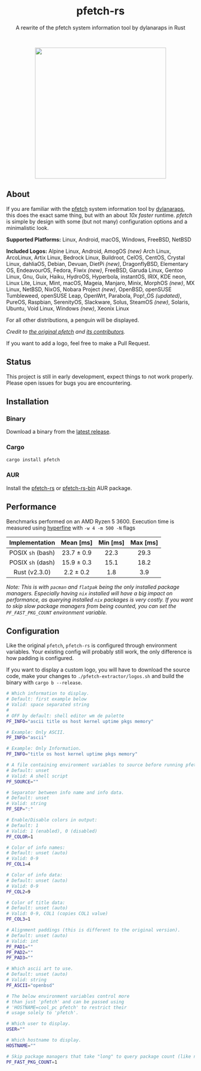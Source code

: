<h1 align="center">pfetch-rs</h1>
<p align="center">A rewrite of the pfetch system information tool by dylanaraps in Rust</p><br>
<p align="center"><img src="https://user-images.githubusercontent.com/50576978/219375863-579c495d-8db8-4aa9-a4a6-348ecb2c849f.png" width="350px"></p>

## About

If you are familiar with the [pfetch](https://github.com/dylanaraps/pfetch)
system information tool by [dylanaraps](https://github.com/dylanaraps), this
does the exact same thing, but with an about _10x faster_ runtime. _pfetch_ is
simple by design with some (but not many) configuration options and a
minimalistic look.

**Supported Platforms:** Linux, Android, macOS, Windows, FreeBSD, NetBSD

**Included Logos:** Alpine Linux, Android, AmogOS _(new)_ Arch Linux, ArcoLinux,
Artix Linux, Bedrock Linux, Buildroot, CelOS, CentOS, Crystal Linux, dahliaOS,
Debian, Devuan, DietPi _(new)_, DragonflyBSD, Elementary OS, EndeavourOS,
Fedora, Fiwix _(new)_, FreeBSD, Garuda Linux, Gentoo Linux, Gnu, Guix, Haiku,
HydroOS, Hyperbola, instantOS, IRIX, KDE neon, Linux Lite, Linux, Mint, macOS,
Mageia, Manjaro, Minix, MorphOS _(new)_, MX Linux, NetBSD, NixOS, Nobara Project
_(new)_, OpenBSD, openSUSE Tumbleweed, openSUSE Leap, OpenWrt, Parabola,
Pop!\_OS _(updated)_, PureOS, Raspbian, SerenityOS, Slackware, Solus, SteamOS
_(new)_, Solaris, Ubuntu, Void Linux, Windows _(new)_, Xeonix Linux

For all other distributions, a penguin will be displayed.

_Credit to [the original pfetch](https://github.com/dylanaraps/pfetch) and
[its contributors](https://github.com/dylanaraps/pfetch/graphs/contributors)._

If you want to add a logo, feel free to make a Pull Request.

## Status

This project is still in early development, expect things to not work properly.
Please open issues for bugs you are encountering.

## Installation

### Binary

Download a binary from the
[latest release](https://github.com/Gobidev/pfetch-rs/releases/latest).

### Cargo

```sh
cargo install pfetch
```

### AUR

Install the [pfetch-rs](https://aur.archlinux.org/packages/pfetch-rs) or
[pfetch-rs-bin](https://aur.archlinux.org/packages/pfetch-rs-bin) AUR package.

## Performance

Benchmarks performed on an AMD Ryzen 5 3600. Execution time is measured using
[hyperfine](https://github.com/sharkdp/hyperfine) with `-w 4 -m 500 -N` flags

|  Implementation   | Mean [ms]  | Min [ms] | Max [ms] |
| :---------------: | :--------: | :------: | :------: |
| POSIX `sh` (bash) | 23.7 ± 0.9 |   22.3   |   29.3   |
| POSIX `sh` (dash) | 15.9 ± 0.3 |   15.1   |   18.2   |
|   Rust (v2.3.0)   | 2.2 ± 0.2  |   1.8    |   3.9    |

_Note: This is with `pacman` and `flatpak` being the only installed package
managers. Especially having `nix` installed will have a big impact on
performance, as querying installed `nix` packages is very costly. If you want to
skip slow package managers from being counted, you can set the
`PF_FAST_PKG_COUNT` environment variable._

## Configuration

Like the original `pfetch`, `pfetch-rs` is configured through environment
variables. Your existing config will probably still work, the only difference is
how padding is configured.

If you want to display a custom logo, you will have to download the source code,
make your changes to `./pfetch-extractor/logos.sh` and build the binary with
`cargo b --release`.

```sh
# Which information to display.
# Default: first example below
# Valid: space separated string
#
# OFF by default: shell editor wm de palette
PF_INFO="ascii title os host kernel uptime pkgs memory"

# Example: Only ASCII.
PF_INFO="ascii"

# Example: Only Information.
PF_INFO="title os host kernel uptime pkgs memory"

# A file containing environment variables to source before running pfetch.
# Default: unset
# Valid: A shell script
PF_SOURCE=""

# Separator between info name and info data.
# Default: unset
# Valid: string
PF_SEP=":"

# Enable/Disable colors in output:
# Default: 1
# Valid: 1 (enabled), 0 (disabled)
PF_COLOR=1

# Color of info names:
# Default: unset (auto)
# Valid: 0-9
PF_COL1=4

# Color of info data:
# Default: unset (auto)
# Valid: 0-9
PF_COL2=9

# Color of title data:
# Default: unset (auto)
# Valid: 0-9, COL1 (copies COL1 value)
PF_COL3=1

# Alignment paddings (this is different to the original version).
# Default: unset (auto)
# Valid: int
PF_PAD1=""
PF_PAD2=""
PF_PAD3=""

# Which ascii art to use.
# Default: unset (auto)
# Valid: string
PF_ASCII="openbsd"

# The below environment variables control more
# than just 'pfetch' and can be passed using
# 'HOSTNAME=cool_pc pfetch' to restrict their
# usage solely to 'pfetch'.

# Which user to display.
USER=""

# Which hostname to display.
HOSTNAME=""

# Skip package managers that take "long" to query package count (like nix)
PF_FAST_PKG_COUNT=1
```

